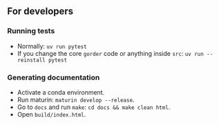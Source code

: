 ## For developers

### Running tests

- Normally: `uv run pytest`
- If you change the core `gorder` code or anything inside `src`: `uv run --reinstall pytest`

### Generating documentation

- Activate a conda environment.
- Run maturin: `maturin develop --release`.
- Go to `docs` and run `make`: `cd docs && make clean html`.
- Open `build/index.html`.